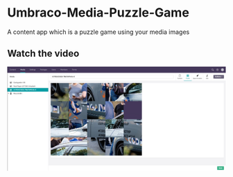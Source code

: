 # Umbraco-Media-Puzzle-Game
A content app which is a puzzle game using your media images

## Watch the video
[![Watch the video on YouTube](/images/media-puzzle-screenshot.png)](https://www.youtube.com/watch?v=G1dulTWmqlM)